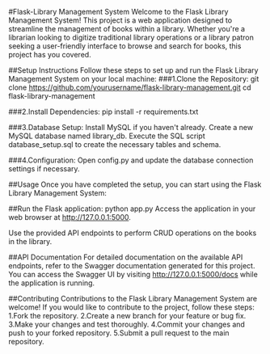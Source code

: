 #Flask-Library Management System
Welcome to the Flask Library Management System! 
This project is a web application designed to streamline the management of books within a library. Whether you're a librarian looking to digitize traditional library operations or a library patron seeking a user-friendly interface to browse and search for books, this project has you covered.

##Setup Instructions
Follow these steps to set up and run the Flask Library Management System on your local machine:
###1.Clone the Repository:
git clone https://github.com/yourusername/flask-library-management.git
cd flask-library-management

###2.Install Dependencies:
pip install -r requirements.txt

###3.Database Setup:
Install MySQL if you haven't already.
Create a new MySQL database named library_db.
Execute the SQL script database_setup.sql to create the necessary tables and schema.

###4.Configuration:
Open config.py and update the database connection settings if necessary.

##Usage
Once you have completed the setup, you can start using the Flask Library Management System:

##Run the Flask application:
python app.py
Access the application in your web browser at http://127.0.0.1:5000.

Use the provided API endpoints to perform CRUD operations on the books in the library.

##API Documentation
For detailed documentation on the available API endpoints, refer to the Swagger documentation generated for this project.
You can access the Swagger UI by visiting http://127.0.0.1:5000/docs while the application is running.

##Contributing
Contributions to the Flask Library Management System are welcome! If you would like to contribute to the project, follow these steps:
1.Fork the repository.
2.Create a new branch for your feature or bug fix.
3.Make your changes and test thoroughly.
4.Commit your changes and push to your forked repository.
5.Submit a pull request to the main repository.


